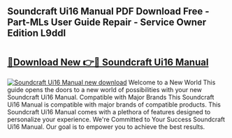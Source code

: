 ## Soundcraft Ui16 Manual PDF Download Free - Part-MLs User Guide Repair - Service Owner Edition L9ddl

# <h2><a href="http://cf16040.oget.top/?id=Soundcraft+Ui16+Manual">🔗Download New 👉🔴 Soundcraft Ui16 Manual</a></h2>

[![Soundcraft Ui16 Manual new download](https://i.imgur.com/5g1atiW.png)](http://cf16040.oget.top/?id=Soundcraft+Ui16+Manual)
Welcome to a New World This guide opens the doors to a new world of possibilities with your new Soundcraft Ui16 Manual. Compatible with Major Brands This Soundcraft Ui16 Manual is compatible with major brands of compatible products. This Soundcraft Ui16 Manual comes with a plethora of features designed to personalize your experience. We're Committed to Your Success Soundcraft Ui16 Manual. Our goal is to empower you to achieve the best results.
